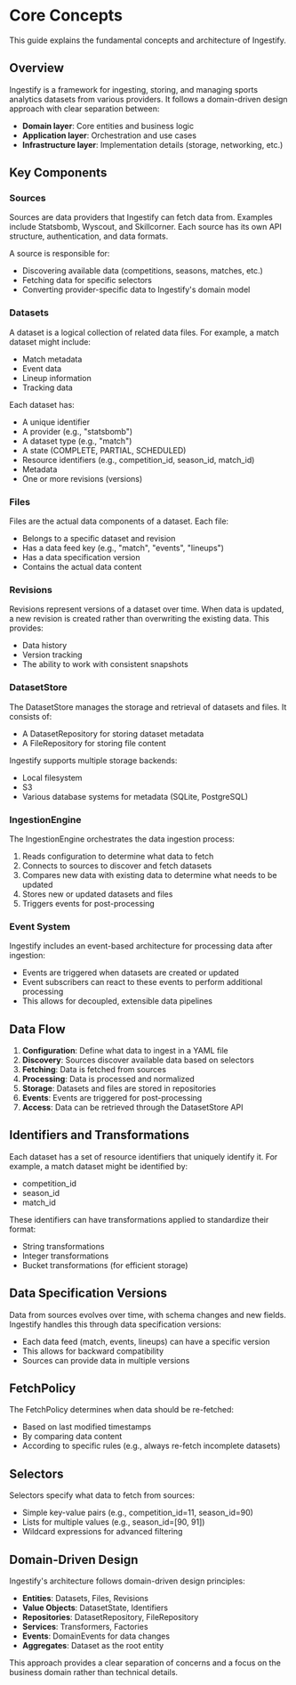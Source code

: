 # Core Concepts

This guide explains the fundamental concepts and architecture of Ingestify.

## Overview

Ingestify is a framework for ingesting, storing, and managing sports analytics datasets from various providers. It follows a domain-driven design approach with clear separation between:

- **Domain layer**: Core entities and business logic
- **Application layer**: Orchestration and use cases
- **Infrastructure layer**: Implementation details (storage, networking, etc.)

## Key Components

### Sources

Sources are data providers that Ingestify can fetch data from. Examples include Statsbomb, Wyscout, and Skillcorner. Each source has its own API structure, authentication, and data formats.

A source is responsible for:
- Discovering available data (competitions, seasons, matches, etc.)
- Fetching data for specific selectors
- Converting provider-specific data to Ingestify's domain model

### Datasets

A dataset is a logical collection of related data files. For example, a match dataset might include:
- Match metadata
- Event data
- Lineup information
- Tracking data

Each dataset has:
- A unique identifier
- A provider (e.g., "statsbomb")
- A dataset type (e.g., "match")
- A state (COMPLETE, PARTIAL, SCHEDULED)
- Resource identifiers (e.g., competition_id, season_id, match_id)
- Metadata
- One or more revisions (versions)

### Files

Files are the actual data components of a dataset. Each file:
- Belongs to a specific dataset and revision
- Has a data feed key (e.g., "match", "events", "lineups")
- Has a data specification version
- Contains the actual data content

### Revisions

Revisions represent versions of a dataset over time. When data is updated, a new revision is created rather than overwriting the existing data. This provides:
- Data history
- Version tracking
- The ability to work with consistent snapshots

### DatasetStore

The DatasetStore manages the storage and retrieval of datasets and files. It consists of:
- A DatasetRepository for storing dataset metadata
- A FileRepository for storing file content

Ingestify supports multiple storage backends:
- Local filesystem
- S3
- Various database systems for metadata (SQLite, PostgreSQL)

### IngestionEngine

The IngestionEngine orchestrates the data ingestion process:
1. Reads configuration to determine what data to fetch
2. Connects to sources to discover and fetch datasets
3. Compares new data with existing data to determine what needs to be updated
4. Stores new or updated datasets and files
5. Triggers events for post-processing

### Event System

Ingestify includes an event-based architecture for processing data after ingestion:
- Events are triggered when datasets are created or updated
- Event subscribers can react to these events to perform additional processing
- This allows for decoupled, extensible data pipelines

## Data Flow

1. **Configuration**: Define what data to ingest in a YAML file
2. **Discovery**: Sources discover available data based on selectors
3. **Fetching**: Data is fetched from sources
4. **Processing**: Data is processed and normalized
5. **Storage**: Datasets and files are stored in repositories
6. **Events**: Events are triggered for post-processing
7. **Access**: Data can be retrieved through the DatasetStore API

## Identifiers and Transformations

Each dataset has a set of resource identifiers that uniquely identify it. For example, a match dataset might be identified by:
- competition_id
- season_id
- match_id

These identifiers can have transformations applied to standardize their format:
- String transformations
- Integer transformations
- Bucket transformations (for efficient storage)

## Data Specification Versions

Data from sources evolves over time, with schema changes and new fields. Ingestify handles this through data specification versions:
- Each data feed (match, events, lineups) can have a specific version
- This allows for backward compatibility
- Sources can provide data in multiple versions

## FetchPolicy

The FetchPolicy determines when data should be re-fetched:
- Based on last modified timestamps
- By comparing data content
- According to specific rules (e.g., always re-fetch incomplete datasets)

## Selectors

Selectors specify what data to fetch from sources:
- Simple key-value pairs (e.g., competition_id=11, season_id=90)
- Lists for multiple values (e.g., season_id=[90, 91])
- Wildcard expressions for advanced filtering

## Domain-Driven Design

Ingestify's architecture follows domain-driven design principles:
- **Entities**: Datasets, Files, Revisions
- **Value Objects**: DatasetState, Identifiers
- **Repositories**: DatasetRepository, FileRepository
- **Services**: Transformers, Factories
- **Events**: DomainEvents for data changes
- **Aggregates**: Dataset as the root entity

This approach provides a clear separation of concerns and a focus on the business domain rather than technical details.